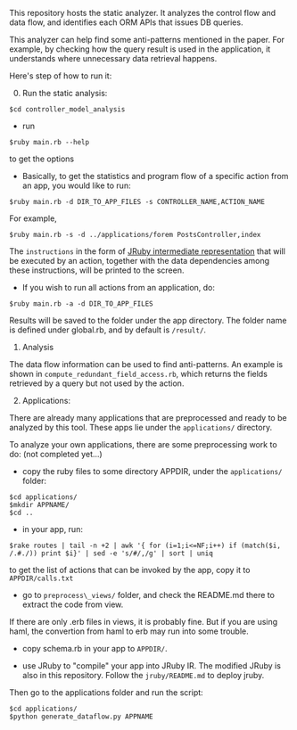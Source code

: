This repository hosts the static analyzer. It analyzes the control flow and data flow, and identifies each ORM APIs that issues DB queries. 

This analyzer can help find some anti-patterns mentioned in the paper. For example, by checking how the query result is used in the application, it understands where unnecessary data retrieval happens. 

Here's step of how to run it:

0. Run the static analysis:
```
$cd controller_model_analysis
```
* run
```
$ruby main.rb --help
```
to get the options

* Basically, to get the statistics and program flow of a specific action from an app, you would like to run:

```
$ruby main.rb -d DIR_TO_APP_FILES -s CONTROLLER_NAME,ACTION_NAME
```

For example,
```
$ruby main.rb -s -d ../applications/forem PostsController,index
```

The `instructions` in the form of [JRuby intermediate representation](https://www.infoq.com/news/2009/11/jruby-ir) that will be executed by an action, together with the data dependencies among these instructions,  will be printed to the screen.

* If you wish to run all actions from an application, do:
```
$ruby main.rb -a -d DIR_TO_APP_FILES
```

Results will be saved to the folder under the app directory.
The folder name is defined under global.rb, and by default is `/result/`.

1. Analysis

The data flow information can be used to find anti-patterns. An example is shown
in `compute_redundant_field_access.rb`, which returns the fields retrieved by a query but
not used by the action.

2. Applications:

There are already many applications that are preprocessed and ready to be analyzed by this tool. 
These apps lie under the `applications/` directory.

To analyze your own applications, there are some preprocessing work to do:
(not completed yet...)

* copy the ruby files to some directory APPDIR, under the `applications/` folder:
```
$cd applications/
$mkdir APPNAME/
$cd ..
```

* in your app, run:
```
$rake routes | tail -n +2 | awk '{ for (i=1;i<=NF;i++) if (match($i, /.#./)) print $i}' | sed -e 's/#/,/g' | sort | uniq
```
to get the list of actions that can be invoked by the app, copy it to `APPDIR/calls.txt`

* go to `preprocess\_views/` folder, and check the README.md there to extract the code from view.

If there are only .erb files in views, it is probably fine. But if you are using haml, the convertion from haml to erb may run into some trouble.

* copy schema.rb in your app to `APPDIR/`.

* use JRuby to "compile" your app into JRuby IR. The modified JRuby is also in this repository. Follow the `jruby/README.md` to deploy jruby. 

Then go to the applications folder and run the script:
```
$cd applications/
$python generate_dataflow.py APPNAME
```


